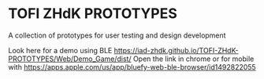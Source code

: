 # TOFI ZHdK PROTOTYPES
 A collection of prototypes for user testing and design development

 Look here for a demo using BLE https://iad-zhdk.github.io/TOFI-ZHdK-PROTOTYPES/Web/Demo_Game/dist/
 Open the link in chrome or for mobile with https://apps.apple.com/us/app/bluefy-web-ble-browser/id1492822055
